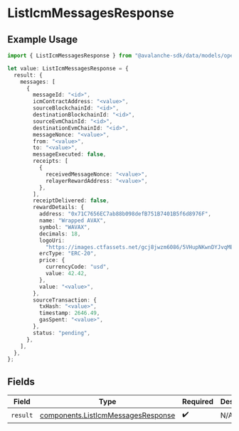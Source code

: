 # ListIcmMessagesResponse

## Example Usage

```typescript
import { ListIcmMessagesResponse } from "@avalanche-sdk/data/models/operations";

let value: ListIcmMessagesResponse = {
  result: {
    messages: [
      {
        messageId: "<id>",
        icmContractAddress: "<value>",
        sourceBlockchainId: "<id>",
        destinationBlockchainId: "<id>",
        sourceEvmChainId: "<id>",
        destinationEvmChainId: "<id>",
        messageNonce: "<value>",
        from: "<value>",
        to: "<value>",
        messageExecuted: false,
        receipts: [
          {
            receivedMessageNonce: "<value>",
            relayerRewardAddress: "<value>",
          },
        ],
        receiptDelivered: false,
        rewardDetails: {
          address: "0x71C7656EC7ab88b098defB751B7401B5f6d8976F",
          name: "Wrapped AVAX",
          symbol: "WAVAX",
          decimals: 18,
          logoUri:
            "https://images.ctfassets.net/gcj8jwzm6086/5VHupNKwnDYJvqMENeV7iJ/fdd6326b7a82c8388e4ee9d4be7062d4/avalanche-avax-logo.svg",
          ercType: "ERC-20",
          price: {
            currencyCode: "usd",
            value: 42.42,
          },
          value: "<value>",
        },
        sourceTransaction: {
          txHash: "<value>",
          timestamp: 2646.49,
          gasSpent: "<value>",
        },
        status: "pending",
      },
    ],
  },
};
```

## Fields

| Field                                                                                    | Type                                                                                     | Required                                                                                 | Description                                                                              |
| ---------------------------------------------------------------------------------------- | ---------------------------------------------------------------------------------------- | ---------------------------------------------------------------------------------------- | ---------------------------------------------------------------------------------------- |
| `result`                                                                                 | [components.ListIcmMessagesResponse](../../models/components/listicmmessagesresponse.md) | :heavy_check_mark:                                                                       | N/A                                                                                      |